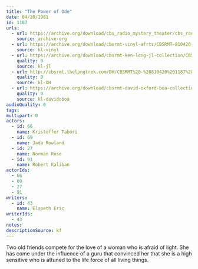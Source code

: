 ```yaml
---
title: "The Power of Ode"
date: 04/20/1981
id: 1187
urls: 
  - url: https://archive.org/download/cbs_radio_mystery_theater/cbs_radio_mystery_theater-1151-1200.zip/cbs_radio_mystery_theater-1151-1200%2Fcbsrmt_1187_the_power_of_ode.mp3
    source: archive-org
  - url: https://archive.org/download/cbsrmt-vinyl-afrts/CBSRMT-810420-1187-The-Power-Of-Od_afrts.mp3
    source: kl-vinyl
  - url: https://archive.org/download/cbsrmt-ken-long-jl-collection/CBSRMT - 810420 1187 The Power Of Od_jl.mp3
    quality: 0
    source: kl-jl
  - url: http://cbsrmt.thelongtrek.com/DH/CBSRMT%20-%20810420%201187%20The%20Power%20of%20Od_dh.mp3
    quality: 0
    source: kl-DH
  - url: https://archive.org/download/cbsrmt-david-oxford-boa-collection/CBSRMT-810420-1187-The-Power-of-Ode-(AFRTS)-(256-44)-{BoA}.mp3
    quality: 0
    source: kl-davidoboa
audioQuality: 0
tags: 
multipart: 0
actors:  
  - id: 66
    name: Kristoffer Tabori  
  - id: 69
    name: Jada Rowland  
  - id: 27
    name: Norman Rose  
  - id: 91
    name: Robert Kaliban
actorIds:  
  - 66  
  - 69  
  - 27  
  - 91
writers:  
  - id: 43
    name: Elspeth Eric
writerIds:  
  - 43
notes: 
descriptionSource: kf
---
```

Two old friends compete for the love of a woman who is afraid of light. She has come under the influence of a guru that convinced her that she is a high sensitive who is attuned to the life force of all living things.